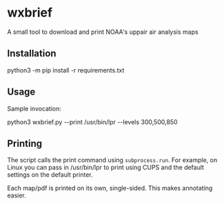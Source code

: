 # wxbrief
A small tool to download and print NOAA's uppair air analysis maps

## Installation
python3 -m pip install -r requirements.txt

## Usage
Sample invocation:

python3 wxbrief.py --print /usr/bin/lpr --levels 300,500,850

## Printing
The script calls the print command using `subprocess.run`. For example, on Linux
you can pass in /usr/bin/lpr to print using CUPS and the default settings on the
default printer.

Each map/pdf is printed on its own, single-sided. This makes annotating easier.

